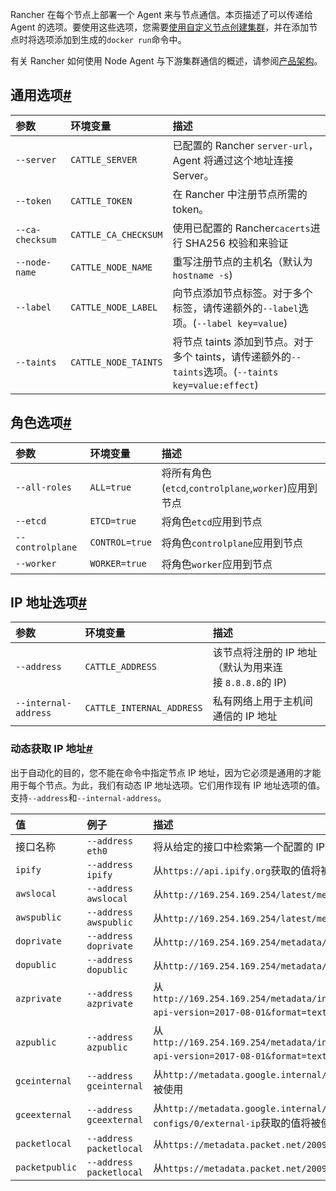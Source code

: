 Rancher 在每个节点上部署一个 Agent 来与节点通信。本页描述了可以传递给 Agent 的选项。要使用这些选项，您需要[使用自定义节点创建集群](https://docs.rancher.cn/docs/rancher2.5/cluster-provisioning/rke-clusters/custom-nodes/_index)，并在添加节点时将选项添加到生成的`docker run`命令中。

有关 Rancher 如何使用 Node Agent 与下游集群通信的概述，请参阅[产品架构](https://docs.rancher.cn/docs/rancher2.5/overview/architecture/_index)。

## 通用选项[#](https://docs.rancher.cn/docs/rancher2.5/cluster-provisioning/rke-clusters/custom-nodes/agent-options/_index#%E9%80%9A%E7%94%A8%E9%80%89%E9%A1%B9 "Direct link to heading")

|参数|环境变量|描述|
|:--|:--|:--|
|`--server`|`CATTLE_SERVER`|已配置的 Rancher `server-url`，Agent 将通过这个地址连接 Server。|
|`--token`|`CATTLE_TOKEN`|在 Rancher 中注册节点所需的 token。|
|`--ca-checksum`|`CATTLE_CA_CHECKSUM`|使用已配置的 Rancher`cacerts`进行 SHA256 校验和来验证|
|`--node-name`|`CATTLE_NODE_NAME`|重写注册节点的主机名（默认为`hostname -s`)|
|`--label`|`CATTLE_NODE_LABEL`|向节点添加节点标签。对于多个标签，请传递额外的`--label`选项。(`--label key=value`)|
|`--taints`|`CATTLE_NODE_TAINTS`|将节点 taints 添加到节点。对于多个 taints，请传递额外的`--taints`选项。(`--taints key=value:effect`)|

## 角色选项[#](https://docs.rancher.cn/docs/rancher2.5/cluster-provisioning/rke-clusters/custom-nodes/agent-options/_index#%E8%A7%92%E8%89%B2%E9%80%89%E9%A1%B9 "Direct link to heading")

|参数|环境变量|描述|
|:--|:--|:--|
|`--all-roles`|`ALL=true`|将所有角色(`etcd`,`controlplane`,`worker`)应用到节点|
|`--etcd`|`ETCD=true`|将角色`etcd`应用到节点|
|`--controlplane`|`CONTROL=true`|将角色`controlplane`应用到节点|
|`--worker`|`WORKER=true`|将角色`worker`应用到节点|

## IP 地址选项[#](https://docs.rancher.cn/docs/rancher2.5/cluster-provisioning/rke-clusters/custom-nodes/agent-options/_index#ip-%E5%9C%B0%E5%9D%80%E9%80%89%E9%A1%B9 "Direct link to heading")

|参数|环境变量|描述|
|:--|:--|:--|
|`--address`|`CATTLE_ADDRESS`|该节点将注册的 IP 地址（默认为用来连接 `8.8.8.8`的 IP)|
|`--internal-address`|`CATTLE_INTERNAL_ADDRESS`|私有网络上用于主机间通信的 IP 地址|

### 动态获取 IP 地址[#](https://docs.rancher.cn/docs/rancher2.5/cluster-provisioning/rke-clusters/custom-nodes/agent-options/_index#%E5%8A%A8%E6%80%81%E8%8E%B7%E5%8F%96-ip-%E5%9C%B0%E5%9D%80 "Direct link to heading")

出于自动化的目的，您不能在命令中指定节点 IP 地址，因为它必须是通用的才能用于每个节点。为此，我们有动态 IP 地址选项。它们用作现有 IP 地址选项的值。支持`--address`和`--internal-address`。

|值|例子|描述|
|:--|:--|:--|
|接口名称|`--address eth0`|将从给定的接口中检索第一个配置的 IP 地址|
|`ipify`|`--address ipify`|从`https://api.ipify.org`获取的值将被使用|
|`awslocal`|`--address awslocal`|从`http://169.254.169.254/latest/meta-data/local-ipv4`获取的值将被使用|
|`awspublic`|`--address awspublic`|从`http://169.254.169.254/latest/meta-data/public-ipv4`获取的值将被使用|
|`doprivate`|`--address doprivate`|从`http://169.254.169.254/metadata/v1/interfaces/private/0/ipv4/address`获取的值将被使用|
|`dopublic`|`--address dopublic`|从`http://169.254.169.254/metadata/v1/interfaces/public/0/ipv4/address`获取的值将被使用|
|`azprivate`|`--address azprivate`|从`http://169.254.169.254/metadata/instance/network/interface/0/ipv4/ipAddress/0/privateIpAddress?api-version=2017-08-01&format=text`获取的值将被使用|
|`azpublic`|`--address azpublic`|从`http://169.254.169.254/metadata/instance/network/interface/0/ipv4/ipAddress/0/publicIpAddress?api-version=2017-08-01&format=text`获取的值将被使用|
|`gceinternal`|`--address gceinternal`|从`http://metadata.google.internal/computeMetadata/v1/instance/network-interfaces/0/ip`获取的值将被使用|
|`gceexternal`|`--address gceexternal`|从`http://metadata.google.internal/computeMetadata/v1/instance/network-interfaces/0/access-configs/0/external-ip`获取的值将被使用|
|`packetlocal`|`--address packetlocal`|从`https://metadata.packet.net/2009-04-04/meta-data/local-ipv4`获取的值将被使用|
|`packetpublic`|`--address packetlocal`|从`https://metadata.packet.net/2009-04-04/meta-data/public-ipv4`获取的值将被使用|
